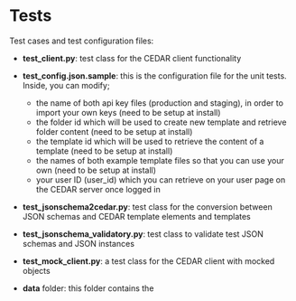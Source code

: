 # Tests

Test cases and test configuration files:

- **test_client.py**: test class for the CEDAR client functionality

- **test_config.json.sample**: this is the configuration file for the unit tests. Inside, you can modify;
    - the name of both api key files (production and staging), in order to import your own keys (need to be setup at install)
    - the folder id which will be used to create new template and retrieve folder content (need to be setup at install)
    - the template id which will be used to retrieve the content of a template (need to be setup at install)
    - the names of both example template files so that you can use your own (need to be setup at install)
    - your user ID (user_id) which you can retrieve on your user page on the CEDAR server once logged in
    
- **test_jsonschema2cedar.py**: test class for the conversion between JSON schemas and CEDAR template elements and templates

- **test_jsonschema_validatory.py**: test class to validate test JSON schemas and JSON instances

- **test_mock_client.py**: a test class for the CEDAR client with mocked objects

- **data** folder: this folder contains the     

